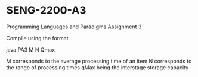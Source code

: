 # SENG-2200-A3
Programming Languages and Paradigms Assignment 3

Compile using the format

java PA3 M N Qmax

M corresponds to the average processing time of an item 
N corresponds to the range of processing times
qMax being the interstage storage capacity

